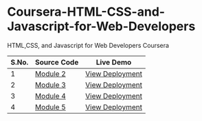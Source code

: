# Coursera-HTML-CSS-and-Javascript-for-Web-Developers
HTML,CSS, and Javascript for Web Developers Coursera


|S.No.|Source Code|Live Demo|
|-|-|-|
|1|[Module 2](https://github.com/yvrakesh/Coursera-HTML-CSS-and-Javascript-for-Web-Developers/tree/master/Module2)|[View Deployment](https://yvrakesh.github.io/Coursera-HTML-CSS-and-Javascript-for-Web-Developers/Module2/)|
|2|[Module 3](https://github.com/yvrakesh/Coursera-HTML-CSS-and-Javascript-for-Web-Developers/tree/master/Module3)|[View Deployment](https://yvrakesh.github.io/Coursera-HTML-CSS-and-Javascript-for-Web-Developers/Module3/)|
|3|[Module 4](https://github.com/yvrakesh/Coursera-HTML-CSS-and-Javascript-for-Web-Developers/tree/master/Module4)|[View Deployment](https://yvrakesh.github.io/Coursera-HTML-CSS-and-Javascript-for-Web-Developers/Module4/)|
|4|[Module 5](https://github.com/yvrakesh/Coursera-HTML-CSS-and-Javascript-for-Web-Developers/tree/master/Module5)|[View Deployment](https://yvrakesh.github.io/Coursera-HTML-CSS-and-Javascript-for-Web-Developers/Module5/)|
